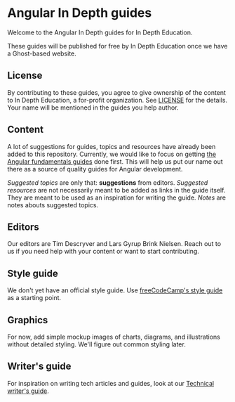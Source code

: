 # Angular In Depth guides
Welcome to the Angular In Depth guides for In Depth Education.

These guides will be published for free by In Depth Education once we have a
Ghost-based website.

## License
By contributing to these guides, you agree to give ownership of the content to
In Depth Education, a for-profit organization. See [LICENSE](./LICENSE) for the
details. Your name will be mentioned in the guides you help author.

## Content
A lot of suggestions for guides, topics and resources have already been added
to this repository. Currently, we would like to focus on getting [the Angular
fundamentals guides](./fundamentals/index.md) done first. This will help us put
our name out there as a source of quality guides for Angular development.

*Suggested topics* are only that: **suggestions** from editors. *Suggested
resources* are not necessarily meant to be added as links in the guide itself.
They are meant to be used as an inspiration for writing the guide. *Notes* are
notes abouts suggested topics.

## Editors
Our editors are Tim Descryver and Lars Gyrup Brink Nielsen. Reach out to us if
you need help with your content or want to start contributing.

## Style guide
We don't yet have an official style guide. Use [freeCodeCamp's style guide](https://github.com/freeCodeCamp/freeCodeCamp/blob/master/docs/style-guide-for-guide-articles.md)
as a starting point.

## Graphics
For now, add simple mockup images of charts, diagrams, and illustrations without
detailed styling. We'll figure out common styling later.

## Writer's guide
For inspiration on writing tech articles and guides, look at our [Technical
writer's guide](./technical-writers-guide.md).